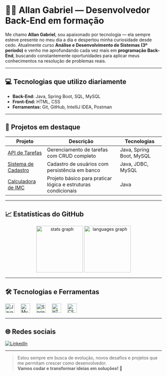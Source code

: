 # 👨‍💻 Allan Gabriel — Desenvolvedor Back-End em formação

Me chamo **Allan Gabriel**, sou apaixonado por tecnologia — ela sempre esteve presente no meu dia a dia e despertou minha curiosidade desde cedo. Atualmente curso **Análise e Desenvolvimento de Sistemas (3º período)** e venho me aprofundando cada vez mais em **programação Back-End**, buscando constantemente oportunidades para aplicar meus conhecimentos na resolução de problemas reais.

---

## 💻 Tecnologias que utilizo diariamente

- **Back-End:** Java, Spring Boot, SQL, MySQL  
- **Front-End:** HTML, CSS  
- **Ferramentas:** Git, GitHub, IntelliJ IDEA, Postman

---

## 🚀 Projetos em destaque

| Projeto | Descrição | Tecnologias |
|--------|-----------|-------------|
| [API de Tarefas](https://github.com/aln14gabriel/api-tarefas) | Gerenciamento de tarefas com CRUD completo | Java, Spring Boot, MySQL |
| [Sistema de Cadastro](https://github.com/aln14gabriel/sistema-cadastro) | Cadastro de usuários com persistência em banco | Java, JDBC, MySQL |
| [Calculadora de IMC](https://github.com/aln14gabriel/calculadora-imc) | Projeto básico para praticar lógica e estruturas condicionais | Java |

---

## 📈 Estatísticas do GitHub

<div align="center">
  <img src="https://github-readme-stats.vercel.app/api?username=aln14gabriel&hide_title=false&hide_rank=false&show_icons=true&include_all_commits=true&count_private=true&disable_animations=false&theme=dracula&locale=en&hide_border=false" height="150" alt="stats graph"  />
  <img src="https://github-readme-stats.vercel.app/api/top-langs?username=aln14gabriel&locale=en&hide_title=false&layout=compact&card_width=320&langs_count=5&theme=dracula&hide_border=false" height="150" alt="languages graph"  />
</div>

---

## 🛠️ Tecnologias e Ferramentas

<div align="left">
  <img src="https://cdn.jsdelivr.net/gh/devicons/devicon/icons/java/java-original.svg" height="30" alt="Java" />
  <img width="12" />
  <img src="https://cdn.jsdelivr.net/gh/devicons/devicon/icons/mysql/mysql-original.svg" height="30" alt="MySQL" />
  <img width="12" />
  <img src="https://img.icons8.com/?size=512&id=90519&format=png" height="30" alt="Spring Boot" />
  <img width="12" />
  <img src="https://cdn-icons-png.flaticon.com/512/3291/3291670.png" height="30" alt="HTML" />
  <img width="12" />
  <img src="https://upload.wikimedia.org/wikipedia/commons/thumb/d/d5/CSS3_logo_and_wordmark.svg/340px-CSS3_logo_and_wordmark.svg.png" height="30" alt="CSS" />
</div>

---

## 🌐 Redes sociais

[![LinkedIn](https://upload.wikimedia.org/wikipedia/commons/thumb/8/81/LinkedIn_icon.svg/2048px-LinkedIn_icon.svg.png)](https://www.linkedin.com/in/aln14gabriel)

---

> Estou sempre em busca de evolução, novos desafios e projetos que me permitam crescer como desenvolvedor.  
> **Vamos codar e transformar ideias em soluções! 🚀**
